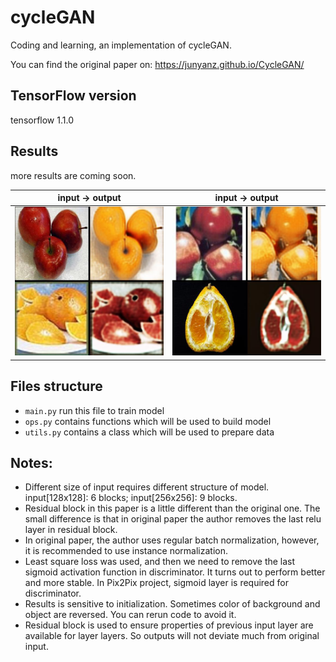 # cycleGAN
Coding and learning, an implementation of cycleGAN.

You can find the original paper on:
https://junyanz.github.io/CycleGAN/


## TensorFlow version
tensorflow 1.1.0


## Results
more results are coming soon.

|      input ->  output         |       input ->    output      |
|-------------------------------|-------------------------------|
|![](test_results/results1.jpg) | ![](test_results/results2.jpg)|


## Files structure
* `main.py`   run this file to train model
* `ops.py`    contains functions which will be used to build model 
* `utils.py`  contains a class which will be used to prepare data


## Notes:
* Different size of input requires different structure of model. input[128x128]: 6 blocks; input[256x256]: 9 blocks.
* Residual block in this paper is a little different than the original one. The small difference is that in original paper the author removes the last relu layer in residual block. 
* In original paper, the author uses regular batch normalization, however, it is recommended to use instance normalization.
* Least square loss was used, and then we need to remove the last sigmoid activation function in discriminator. It turns out to perform better and more stable. In Pix2Pix project, sigmoid layer is required for discriminator.
* Results is sensitive to initialization. Sometimes color of background and object are reversed. You can rerun code to avoid it.
* Residual block is used to ensure properties of previous input layer are available for layer layers. So outputs will not deviate much from original input.
